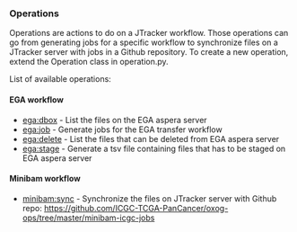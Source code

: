 ### Operations

Operations are actions to do on a JTracker workflow. Those operations can go from
generating jobs for a specific workflow to synchronize files on a JTracker server
with jobs in a Github repository. To create a new operation, extend the Operation
class in operation.py.

List of available operations:
#### EGA workflow
- [ega:dbox](ega_dbox) - List the files on the EGA aspera server
- [ega:job](ega_job)  - Generate jobs for the EGA transfer workflow
- [ega:delete](ega_to_delete) - List the files that can be deleted from EGA aspera server
- [ega:stage](ega_to_stage) - Generate a tsv file containing files that has to be staged on EGA aspera server

#### Minibam workflow
- [minibam:sync](minibam_sync_files/README.md) - Synchronize the files on JTracker server with Github repo: https://github.com/ICGC-TCGA-PanCancer/oxog-ops/tree/master/minibam-icgc-jobs